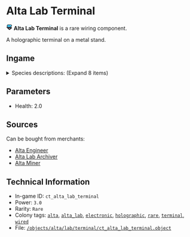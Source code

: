 # Alta Lab Terminal

<img src="https://raw.githubusercontent.com/Ceterai/Enternia/main/objects/alta/lab/terminal/icon.png" alt="Alta Lab Terminal icon" loading="lazy" height=16px width="auto" /> **Alta Lab Terminal** is a rare wiring component.

A holographic terminal on a metal stand.

## Ingame

<details markdown="1"><summary>Species descriptions: (Expand 8 items)</summary>

- Alta: A lab terminal on a slim bion stand. I can use this to control something.
- Apex: This console offers a large degree of control.
- Avian: A useful console with a large holographic interface.
- Floran: Floran push buttons. Make thingsss happen!
- Glitch: Impressed. A single console can control so many different mechanisms at once.
- Human: A control console, it's just gotta be played with.
- Hylotl: This control console has a sleek and stylish design.
- Novakid: This console sure is somethin', I just wanna use it.

</details>

## Parameters

- Health: 2.0

## Sources

Can be bought from merchants:

- [Alta Engineer](https://ceterai.github.io/MyEnternia/Wiki/AltaEngineer)
- [Alta Lab Archiver](https://ceterai.github.io/MyEnternia/Wiki/AltaLabArchiver)
- [Alta Miner](https://ceterai.github.io/MyEnternia/Wiki/AltaMiner)

## Technical Information

- In-game ID: `ct_alta_lab_terminal`
- Power: `3.0`
- Rarity: `Rare`
- Colony tags: [`alta`](https://ceterai.github.io/MyEnternia/Wiki/Tags/Alta), [`alta_lab`](https://ceterai.github.io/MyEnternia/Wiki/Tags/AltaLab), [`electronic`](https://ceterai.github.io/MyEnternia/Wiki/Tags/Electronic), [`holographic`](https://ceterai.github.io/MyEnternia/Wiki/Tags/Holographic), [`rare`](https://ceterai.github.io/MyEnternia/Wiki/Tags/Rare), [`terminal`](https://ceterai.github.io/MyEnternia/Wiki/Tags/Terminal), [`wired`](https://ceterai.github.io/MyEnternia/Wiki/Tags/Wired)
- File: [`/objects/alta/lab/terminal/ct_alta_lab_terminal.object`](https://github.com/Ceterai/Enternia/blob/main/objects/alta/lab/terminal/ct_alta_lab_terminal.object)
